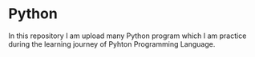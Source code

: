 # Python

In this repository I am upload many Python program which I am practice during the learning journey of Pyhton Programming Language.

